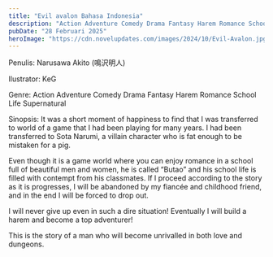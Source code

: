 ```yaml
---
title: "Evil avalon Bahasa Indonesia"
description: "Action Adventure Comedy Drama Fantasy Harem Romance School Life Supernatural"
pubDate: "28 Februari 2025"
heroImage: "https://cdn.novelupdates.com/images/2024/10/Evil-Avalon.jpg"
---
```


Penulis:  Narusawa Akito (鳴沢明人)

Ilustrator:  KeG 

Genre: Action Adventure Comedy Drama Fantasy Harem Romance School Life Supernatural

Sinopsis: It was a short moment of happiness to find that I was transferred to world of a game that I had been playing for many years. I had been transferred to Sota Narumi, a villain character who is fat enough to be mistaken for a pig.

Even though it is a game world where you can enjoy romance in a school full of beautiful men and women, he is called “Butao” and his school life is filled with contempt from his classmates. If I proceed according to the story as it is progresses, I will be abandoned by my fiancée and childhood friend, and in the end I will be forced to drop out.

I will never give up even in such a dire situation! Eventually I will build a harem and become a top adventurer!

This is the story of a man who will become unrivalled in both love and dungeons.
